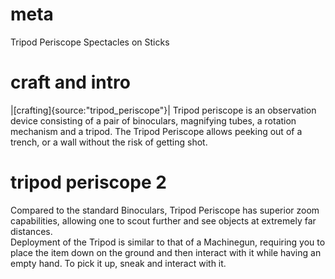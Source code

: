 # meta
Tripod Periscope
Spectacles on Sticks

# craft and intro
|[crafting]{source:"tripod_periscope"}|
Tripod periscope is an observation device consisting of a pair of binoculars, magnifying tubes, a rotation mechanism and a tripod.
The Tripod Periscope allows peeking out of a trench, or a wall without the risk of getting shot.

# tripod periscope 2
Compared to the standard Binoculars, Tripod Periscope has superior zoom capabilities, allowing one to scout further and see objects at extremely far distances.
<br>Deployment of the Tripod is similar to that of a Machinegun, requiring you to place the item down on the ground and then interact with it while having an empty hand. 
To pick it up, sneak and interact with it.